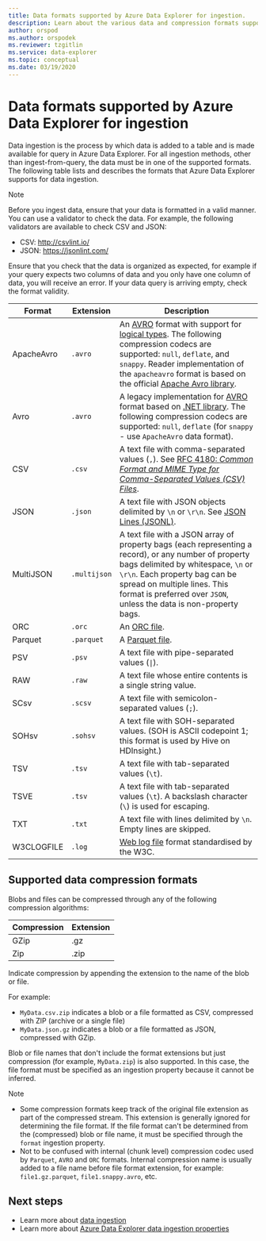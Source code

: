 ```yaml
---
title: Data formats supported by Azure Data Explorer for ingestion.
description: Learn about the various data and compression formats supported by Azure Data Explorer for ingestion.
author: orspod
ms.author: orspodek
ms.reviewer: tzgitlin
ms.service: data-explorer
ms.topic: conceptual
ms.date: 03/19/2020
---
```


# Data formats supported by Azure Data Explorer for ingestion

Data ingestion is the process by which data is added to a table and is made available for query in Azure Data Explorer. For all ingestion methods, other than ingest-from-query, the data must be in one of the supported formats. The following table lists and describes the formats that Azure Data Explorer supports for data ingestion.

> [!NOTE]
> Before you ingest data, ensure that your data is formatted in a valid manner. You can use a validator to check the data. For example, the following validators are available to check CSV and JSON:
> * CSV: http://csvlint.io/
> * JSON: https://jsonlint.com/
>
> Ensure that you check that the data is organized as expected, for example if your query expects two columns of data and you only have one column of data, you will receive an error. If your data query is arriving empty, check the format validity.

|Format   |Extension   |Description|
|---------|------------|-----------|
|ApacheAvro|`.avro`    |An [AVRO](https://avro.apache.org/docs/current/) format with support for [logical types](https://avro.apache.org/docs/current/spec.html#Logical+Types). The following compression codecs are supported: `null`, `deflate`, and `snappy`. Reader implementation of the `apacheavro` format is based on the official [Apache Avro library](https://github.com/apache/avro).|
|Avro     |`.avro`     |A legacy implementation for [AVRO](https://avro.apache.org/docs/current/) format based on [.NET library](https://www.nuget.org/packages/Microsoft.Hadoop.Avro). The following compression codecs are supported: `null`, `deflate` (for `snappy` - use `ApacheAvro` data format).|
|CSV      |`.csv`      |A text file with comma-separated values (`,`). See [RFC 4180: _Common Format and MIME Type for Comma-Separated Values (CSV) Files_](https://www.ietf.org/rfc/rfc4180.txt).|
|JSON     |`.json`     |A text file with JSON objects delimited by `\n` or `\r\n`. See [JSON Lines (JSONL)](http://jsonlines.org/).|
|MultiJSON|`.multijson`|A text file with a JSON array of property bags (each representing a record), or any number of property bags delimited by whitespace, `\n` or `\r\n`. Each property bag can be spread on multiple lines. This format is preferred over `JSON`, unless the data is non-property bags.|
|ORC      |`.orc`      |An [ORC file](https://en.wikipedia.org/wiki/Apache_ORC).|
|Parquet  |`.parquet`  |A [Parquet file](https://en.wikipedia.org/wiki/Apache_Parquet). |
|PSV      |`.psv`      |A text file with pipe-separated values (<code>&#124;</code>).|
|RAW      |`.raw`      |A text file whose entire contents is a single string value.|
|SCsv     |`.scsv`     |A text file with semicolon-separated values (`;`).|
|SOHsv    |`.sohsv`    |A text file with SOH-separated values. (SOH is ASCII codepoint 1; this format is used by Hive on HDInsight.)|
|TSV      |`.tsv`      |A text file with tab-separated values (`\t`).|
|TSVE     |`.tsv`      |A text file with tab-separated values (`\t`). A backslash character (`\`) is used for escaping.|
|TXT      |`.txt`      |A text file with lines delimited by `\n`. Empty lines are skipped.|
|W3CLOGFILE |`.log`    |[Web log file](https://www.w3.org/TR/WD-logfile.html) format standardised by the W3C.|


## Supported data compression formats

Blobs and files can be compressed through any of the following compression algorithms:

|Compression|Extension|
|-----------|---------|
|GZip       |.gz      |
|Zip        |.zip     |

Indicate compression by appending the extension to the name of the blob or file.

For example:
* `MyData.csv.zip` indicates a blob or a file formatted as CSV, compressed with ZIP (archive or a single file)
* `MyData.json.gz` indicates a blob or a file formatted as JSON, compressed with GZip.

Blob or file names that don't include the format extensions but just compression (for example, `MyData.zip`) is also supported. In this case, the file format
must be specified as an ingestion property because it cannot be inferred.

> [!NOTE]
> * Some compression formats keep track of the original file extension as part of the compressed stream. This extension is generally ignored for determining the file format. If the file format can't be determined from the (compressed) blob or file name, it must be specified through the `format` ingestion property.
> * Not to be confused with internal (chunk level) compression codec used by `Parquet`, `AVRO` and `ORC` formats. Internal compression name is usually added to a file name before file format extension, for example: `file1.gz.parquet`, `file1.snappy.avro`, etc.

## Next steps

* Learn more about [data ingestion](ingest-data-overview.md)
* Learn more about [Azure Data Explorer data ingestion properties](ingestion-properties.md)
